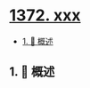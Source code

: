 # [1372. xxx](https://github.com/Tdahuyou/TNotes.leetcode/tree/main/notes/1372.%20xxx)

<!-- region:toc -->

- [1. 📝 概述](#1--概述)

<!-- endregion:toc -->

## 1. 📝 概述
